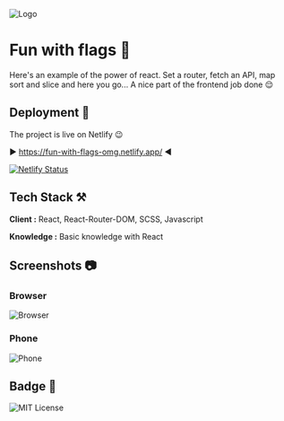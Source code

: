 
![Logo](https://i.ibb.co/DWWtY7j/sheldon.jpg)


# Fun with flags 🏴

Here's an example of the power of react. Set a router, fetch an API, map sort and slice and here you go... A nice part of the frontend job done 😌
## Deployment 🛫

The project is live on Netlify 😉

▶️ https://fun-with-flags-omg.netlify.app/ ◀️


[![Netlify Status](https://api.netlify.com/api/v1/badges/d835bf33-1750-4c08-abe5-b4c0083b765a/deploy-status)](https://app.netlify.com/sites/fun-with-flags-omg/deploys)
## Tech Stack ⚒️

**Client :** React, React-Router-DOM, SCSS, Javascript

**Knowledge :** Basic knowledge with React
## Screenshots 📷

### Browser

![Browser](https://i.ibb.co/tmPpsCC/browser.webp)


### Phone

![Phone](https://i.ibb.co/F3gtVRH/mobile.webp)




## Badge 🥇


![MIT License](https://img.shields.io/github/languages/code-size/Pierre747/Fun-With-Flags)
